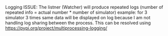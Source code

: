 Logging ISSUE: The listner (Watcher) will produce repeated logs (number of repeated info  = actual number * number of simulator)
example: for 3 simulator 3 times same data will be displayed on log because I am not handling log sharing between the process.
This can be resolved using https://pypi.org/project/multiprocessing-logging/